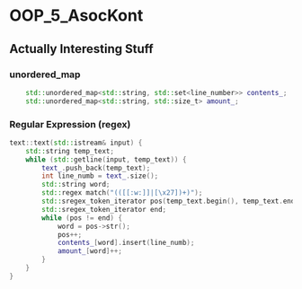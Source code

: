 # OOP_5_AsocKont

## Actually Interesting Stuff
### unordered_map
```C++
	std::unordered_map<std::string, std::set<line_number>> contents_;
	std::unordered_map<std::string, std::size_t> amount_;
```

### Regular Expression (regex)
```C++
text::text(std::istream& input) {
	std::string temp_text;
	while (std::getline(input, temp_text)) {
		text_.push_back(temp_text);
		int line_numb = text_.size();
		std::string word;
		std::regex match("(([[:w:]]|[\x27])+)");
		std::sregex_token_iterator pos(temp_text.begin(), temp_text.end(), match);
		std::sregex_token_iterator end;
		while (pos != end) {
			word = pos->str();
			pos++;
			contents_[word].insert(line_numb);
			amount_[word]++;
		}
	}
}
```